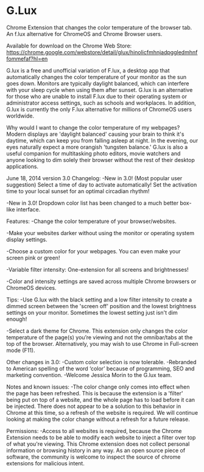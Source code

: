 G.Lux
=====

Chrome Extension that changes the color temperature of the browser tab. An f.lux alternative for ChromeOS and Chrome Browser users.

Available for download on the Chrome Web Store: https://chrome.google.com/webstore/detail/glux/hinolicfmhnjadpggledmhnffommefaf?hl=en

G.lux is a free and unofficial variation of F.lux, a desktop app that automatically changes the color temperature of your monitor as the sun goes down. Monitors are typically daylight balanced, which can interfere with your sleep cycle when using them after sunset. G.lux is an alternative for those who are unable to install F.lux due to their operating system or administrator access settings, such as schools and workplaces. In addition, G.lux is currently the only F.lux alternative for millions of ChromeOS users worldwide.

Why would I want to change the color temperature of my webpages?
Modern displays are 'daylight balanced' causing your brain to think it's daytime, which can keep you from falling asleep at night. In the evening, our eyes naturally expect a more orangish 'tungsten balance.' G.lux is also a useful companion for multitasking photo editors, movie watchers and anyone looking to dim solely their browser without the rest of their desktop applications.

June 18, 2014 version 3.0 Changelog:
-New in 3.0! (Most popular user suggestion) Select a time of day to activate automatically! Set the activation time to your local sunset for an optimal circadian rhythm!

-New in 3.0! Dropdown color list has been changed to a much better box-like interface.

Features:
-Change the color temperature of your browser/websites.

-Make your websites darker without using the monitor or operating system display settings.

-Choose a custom color for your webpages. You can even make your screen pink or green!

-Variable filter intensity: One-extension for all screens and brightnesses!

-Color and intensity settings are saved across multiple Chrome browsers or ChromeOS devices.

Tips:
-Use G.lux with the black setting and a low filter intensity to create a dimmed screen between the 'screen off' position and the lowest brightness settings on your monitor. Sometimes the lowest setting just isn't dim enough!

-Select a dark theme for Chrome. This extension only changes the color temperature of the page(s) you’re viewing and not the omnibar/tabs at the top of the browser. Alternatively, you may wish to use Chrome in Full-screen mode (F11).

Other changes in 3.0:
-Custom color selection is now tolerable.
-Rebranded to American spelling of the word ‘color’ because of programming, SEO and marketing convention.
-Welcome Jessica Morin to the G.lux team.

Notes and known issues:
-The color change only comes into effect when the page has been refreshed. This is because the extension is a 'filter' being put on top of a website, and the whole page has to load before it can be injected. There does not appear to be a solution to this behavior in Chrome at this time, so a refresh of the website is required. We will continue looking at making the color change without a refresh for a future release.

Permissions:
-Access to all websites is required, because the Chrome Extension needs to be able to modify each website to inject a filter over top of what you're viewing. This Chrome extension does not collect personal information or browsing history in any way. As an open source piece of software, the community is welcome to inspect the source of chrome extensions for malicious intent.